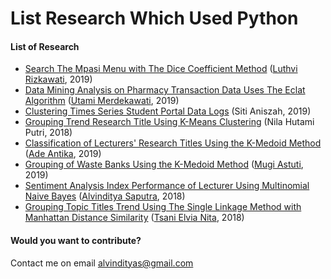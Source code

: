 # List Research Which Used Python

#### List of Research
- [Search The Mpasi Menu with The Dice Coefficient Method](https://github.com/piinalpin/research-collection/tree/master/dice-distance/Search%20The%20Mpasi%20Menu%20with%20The%20Dice%20Coefficient%20Method) ([Luthvi Rizkawati](https://github.com/whatyourdream), 2019)
- [Data Mining Analysis on Pharmacy Transaction Data Uses The Eclat Algorithm](https://github.com/piinalpin/research-collection/tree/master/eclat/Data%20Mining%20Analysis%20on%20Pharmacy%20Transaction%20Data%20Uses%20The%20Eclat%20Algorithm) ([Utami Merdekawati](https://github.com/tami9), 2019)
- [Clustering Times Series Student Portal Data Logs](https://github.com/piinalpin/research-collection/tree/master/k-means/Clustering%20Times%20Series%20Student%20Portal%20Data%20Logs) (Siti Aniszah, 2019)
- [Grouping Trend Research Title Using K-Means Clustering](https://github.com/piinalpin/research-collection/tree/master/k-means/Grouping%20Trend%20Research%20Title%20Using%20K-Means%20Clustering) (Nila Hutami Putri, 2018)
- [Classification of Lecturers' Research Titles Using the K-Medoid Method](https://github.com/piinalpin/research-collection/tree/master/k-medoids/Classification%20of%20Lecturers'%20Research%20Titles%20Using%20the%20K-Medoid%20Method) ([Ade Antika](https://github.com/adeantika19), 2019)
- [Grouping of Waste Banks Using the K-Medoid Method](https://github.com/piinalpin/research-collection/tree/master/k-medoids/Grouping%20of%20Waste%20Banks%20Using%20the%20K-Medoid%20Method) ([Mugi Astuti](https://github.com/mugiastuti), 2019)
- [Sentiment Analysis Index Performance of Lecturer Using Multinomial Naive Bayes](https://github.com/piinalpin/research-collection/tree/master/naive-bayes/Sentiment%20Analysis%20Index%20Performance%20of%20Lecturer%20Using%20Multinomial%20Naive%20Bayes) ([Alvinditya Saputra](https://github.com/piinalpin), 2018)
- [Grouping Topic Titles Trend Using The Single Linkage Method with Manhattan Distance Similarity](https://github.com/piinalpin/research-collection/tree/master/single-linkage/Grouping%20Topic%20Titles%20Trend%20Using%20The%20Single%20Linkage%20Method%20with%20Manhattan%20Distance%20Similarity) ([Tsani Elvia Nita](https://github.com/tsanielv), 2018)

#### Would you want to contribute?
Contact me on email alvindityas@gmail.com